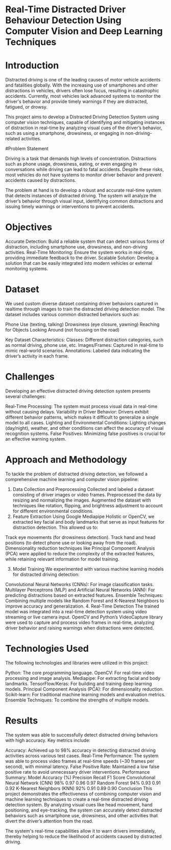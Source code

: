 ﻿# Real-Time Distracted Driver Behaviour Detection Using Computer Vision and Deep Learning Techniques

 # Introduction
Distracted driving is one of the leading causes of motor vehicle accidents and fatalities globally. With the increasing use of smartphones and other distractions in vehicles, drivers often lose focus, resulting in catastrophic accidents. Currently, most vehicles lack advanced systems to monitor the driver's behavior and provide timely warnings if they are distracted, fatigued, or drowsy.

This project aims to develop a Distracted Driving Detection System using computer vision techniques, capable of identifying and mitigating instances of distraction in real-time by analyzing visual cues of the driver’s behavior, such as using a smartphone, drowsiness, or engaging in non-driving-related activities.

#Problem Statement

Driving is a task that demands high levels of concentration. Distractions such as phone usage, drowsiness, eating, or even engaging in conversations while driving can lead to fatal accidents. Despite these risks, most vehicles do not have systems to monitor driver behavior and prevent accidents caused by distractions.

The problem at hand is to develop a robust and accurate real-time system that detects instances of distracted driving. The system will analyze the driver’s behavior through visual input, identifying common distractions and issuing timely warnings or interventions to prevent accidents.

# Objectives

Accurate Detection: Build a reliable system that can detect various forms of distraction, including smartphone use, drowsiness, and non-driving activities.
Real-Time Monitoring: Ensure the system works in real-time, providing immediate feedback to the driver.
Scalable Solution: Develop a solution that can be easily integrated into modern vehicles or external monitoring systems.

# Dataset
We used custom diverse  dataset containing driver behaviors captured in realtime  through images to train the distracted driving detection model. The dataset includes various common distracted behaviors such as:

Phone Use (texting, talking)
Drowsiness (eye closure, yawning)
Reaching for Objects
Looking Around (not focusing on the road)

Key Dataset Characteristics:
Classes: Different distraction categories, such as normal driving, phone use, etc.
Images/Frames: Captured in real-time to mimic real-world scenarios.
Annotations: Labeled data indicating the driver’s activity in each frame.

# Challenges
Developing an effective distracted driving detection system presents several challenges:

Real-Time Processing: The system must process visual data in real-time without causing delays.
Variability in Driver Behavior: Drivers exhibit different behavior patterns, which makes it difficult to generalize a single model to all cases.
Lighting and Environmental Conditions: Lighting changes (day/night), weather, and other conditions can affect the accuracy of visual recognition systems.
False Positives: Minimizing false positives is crucial for an effective warning system.

# Approach and Methodology
To tackle the problem of distracted driving detection, we followed a comprehensive machine learning and computer vision pipeline:

1. Data Collection and Preprocessing
Collected and labeled a dataset consisting of driver images or video frames.
Preprocessed the data by resizing and normalizing the images.
Augmented the dataset with techniques like rotation, flipping, and brightness adjustment to account for different environmental conditions.
2. Feature Extraction
Using Google Mediapipe Holistic or OpenCV, we extracted key facial and body landmarks that serve as input features for distraction detection. This allowed us to:

Track eye movements (for drowsiness detection).
Track hand and head positions (to detect phone use or looking away from the road).
Dimensionality reduction techniques like Principal Component Analysis (PCA) were applied to reduce the complexity of the extracted features, while retaining relevant information for model training.

3. Model Training
We experimented with various machine learning models for distracted driving detection:

Convolutional Neural Networks (CNNs): For image classification tasks.
Multilayer Perceptrons (MLP) and Artificial Neural Networks (ANN): For predicting distractions based on extracted features.
Ensemble Techniques: Combining multiple models like Random Forest and K-Nearest Neighbors to improve accuracy and generalization.
4. Real-Time Detection
The trained model was integrated into a real-time detection system using video streaming or live camera input. OpenCV and Python’s VideoCapture library were used to capture and process video frames in real-time, analyzing driver behavior and raising warnings when distractions were detected.

# Technologies Used
The following technologies and libraries were utilized in this project:

Python: The core programming language.
OpenCV: For real-time video processing and image analysis.
Mediapipe: For extracting facial and body landmarks.
TensorFlow/Keras: For building and training deep learning models.
Principal Component Analysis (PCA): For dimensionality reduction.
Scikit-learn: For traditional machine learning models and evaluation metrics.
Ensemble Techniques: To combine the strengths of multiple models.

# Results
The system was able to successfully detect distracted driving behaviors with high accuracy. Key metrics include:

Accuracy: Achieved up to 98% accuracy in detecting distracted driving activities across various test cases.
Real-Time Performance: The system was able to process video frames at real-time speeds (~30 frames per second), with minimal latency.
False Positive Rate: Maintained a low false positive rate to avoid unnecessary driver interventions.
Performance Summary:
Model	Accuracy (%)	Precision	Recall	F1 Score
Convolutional Neural Network (CNN)	98%	0.97	0.96	0.97
Random Forest	94%	0.93	0.91	0.92
K-Nearest Neighbors (KNN)	92%	0.91	0.89	0.90
Conclusion
This project demonstrates the effectiveness of combining computer vision and machine learning techniques to create a real-time distracted driving detection system. By analyzing visual cues like head movement, hand positioning, and eye-tracking, the system can accurately detect distracted behaviors such as smartphone use, drowsiness, and other activities that divert the driver’s attention from the road.

The system's real-time capabilities allow it to warn drivers immediately, thereby helping to reduce the likelihood of accidents caused by distracted driving.
